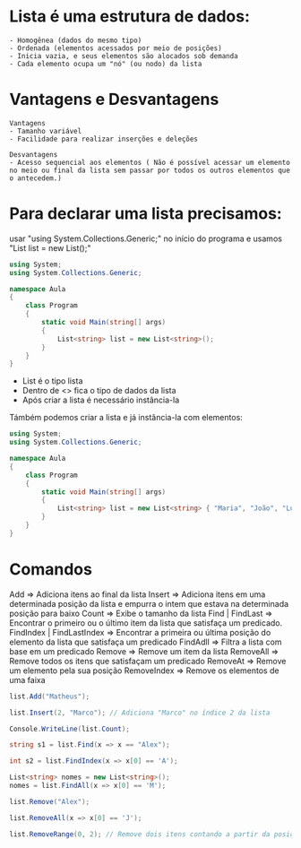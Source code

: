 #  Lista é uma estrutura de dados:

    - Homogênea (dados do mesmo tipo)
    - Ordenada (elementos acessados por meio de posições)
    - Inicia vazia, e seus elementos são alocados sob demanda
    - Cada elemento ocupa um "nó" (ou nodo) da lista

# Vantagens e Desvantagens
    Vantagens
    - Tamanho variável
    - Facilidade para realizar inserções e deleções

    Desvantagens
    - Acesso sequencial aos elementos ( Não é possível acessar um elemento no meio ou final da lista sem passar por todos os outros elementos que o antecedem.)


# Para declarar uma lista precisamos:

usar "using System.Collections.Generic;" no início do programa e usamos "List<string> list = new List<string>();"

````c#
using System;
using System.Collections.Generic;

namespace Aula
{
    class Program
    {
        static void Main(string[] args)
        {
            List<string> list = new List<string>();
        }
    }
}
````

- List é o tipo lista
- Dentro de <> fica o tipo de dados da lista
- Após criar a lista é necessário instância-la

Támbém podemos criar a lista e já instância-la com elementos:

````c#
using System;
using System.Collections.Generic;

namespace Aula
{
    class Program
    {
        static void Main(string[] args)
        {
            List<string> list = new List<string> { "Maria", "João", "Lucas" };
        }
    }
}
````

# Comandos

Add => Adiciona itens ao final da lista
Insert => Adiciona itens em uma determinada posição da lista e empurra o intem que estava na determinada posição para baixo
Count => Exibe o tamanho da lista
Find | FindLast => Encontrar o primeiro ou o último item da lista que satisfaça um predicado.
FindIndex | FindLastIndex => Encontrar a primeira ou última posição do elemento da lista que satisfaça um predicado
FindAdll => Filtra a lista com base em um predicado
Remove => Remove um item da lista
RemoveAll => Remove todos os itens que satisfaçam um predicado
RemoveAt => Remove um elemento pela sua posição
RemoveIndex => Remove os elementos de uma faixa

````c#
list.Add("Matheus");

list.Insert(2, "Marco"); // Adiciona "Marco" no índice 2 da lista

Console.WriteLine(list.Count);

string s1 = list.Find(x => x == "Alex");

int s2 = list.FindIndex(x => x[0] == 'A');

List<string> nomes = new List<string>();
nomes = list.FindAll(x => x[0] == 'M');

list.Remove("Alex");

list.RemoveAll(x => x[0] == 'J');

list.RemoveRange(0, 2); // Remove dois itens contando a partir da posição 0
````